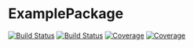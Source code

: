 # ExamplePackage

[![Build Status](https://travis-ci.com/AnirudhPraveen/ExamplePackage.jl.svg?branch=master)](https://travis-ci.com/AnirudhPraveen/ExamplePackage.jl)
[![Build Status](https://ci.appveyor.com/api/projects/status/github/AnirudhPraveen/ExamplePackage.jl?svg=true)](https://ci.appveyor.com/project/AnirudhPraveen/ExamplePackage-jl)
[![Coverage](https://codecov.io/gh/AnirudhPraveen/ExamplePackage.jl/branch/master/graph/badge.svg)](https://codecov.io/gh/AnirudhPraveen/ExamplePackage.jl)
[![Coverage](https://coveralls.io/repos/github/AnirudhPraveen/ExamplePackage.jl/badge.svg?branch=master)](https://coveralls.io/github/AnirudhPraveen/ExamplePackage.jl?branch=master)
